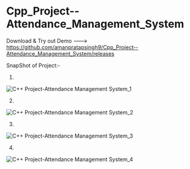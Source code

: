 # Cpp_Project--Attendance_Management_System
Download & Try out Demo --->  https://github.com/amanpratapsingh9/Cpp_Project--Attendance_Management_System/releases

SnapShot of Project:-

1)
![C++ Project-Attendance Management System_1](https://user-images.githubusercontent.com/72128002/128617817-ac50cfdf-34dd-4237-9b75-77d33b287751.jpg)

2)
![C++ Project-Attendance Management System_2](https://user-images.githubusercontent.com/72128002/128617901-a53c1460-ef46-4ca3-a23c-385737fc673f.jpg)

3)
![C++ Project-Attendance Management System_3](https://user-images.githubusercontent.com/72128002/128617925-65921c8c-3302-41d2-9282-5752eeb4c6a4.jpg)

4)
![C++ Project-Attendance Management System_4](https://user-images.githubusercontent.com/72128002/128617858-6671d85e-77d0-4e05-a30f-7ffd64c3ac07.jpg)




